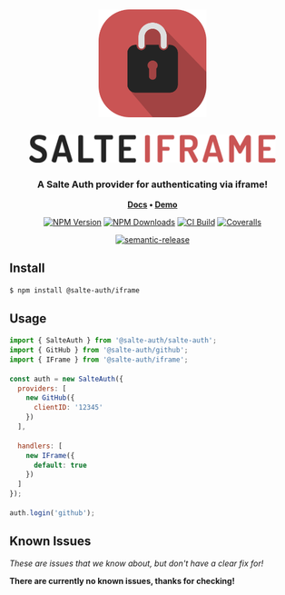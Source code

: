 <h2 align="center">
  <div>
    <a href="https://github.com/salte-auth/iframe">
      <img height="190px" src="https://raw.githubusercontent.com/salte-auth/logos/main/images/logo.svg?sanitize=true">
      <br>
      <br>
      <img height="50px" src="https://raw.githubusercontent.com/salte-auth/logos/main/images/%40salte-auth/iframe.svg?sanitize=true">
    </a>
  </div>
</h2>

<h3 align="center">
	A Salte Auth provider for authenticating via iframe!
</h3>

<p align="center">
	<strong>
		<a href="https://salte-auth.gitbook.io">Docs</a>
		•
		<a href="https://salte-auth-demo.glitch.me">Demo</a>
	</strong>
</p>

<div align="center">

  [![NPM Version][npm-version-image]][npm-url]
  [![NPM Downloads][npm-downloads-image]][npm-url]
  [![CI Build][github-actions-image]][github-actions-url]
  [![Coveralls][coveralls-image]][coveralls-url]

  [![semantic-release][semantic-release-image]][semantic-release-url]

</div>

## Install

```sh
$ npm install @salte-auth/iframe
```

## Usage

```js
import { SalteAuth } from '@salte-auth/salte-auth';
import { GitHub } from '@salte-auth/github';
import { IFrame } from '@salte-auth/iframe';

const auth = new SalteAuth({
  providers: [
    new GitHub({
      clientID: '12345'
    })
  ],

  handlers: [
    new IFrame({
      default: true
    })
  ]
});

auth.login('github');
```

## Known Issues

_These are issues that we know about, but don't have a clear fix for!_

**There are currently no known issues, thanks for checking!**

[npm-version-image]: https://img.shields.io/npm/v/@salte-auth/iframe.svg?style=flat
[npm-downloads-image]: https://img.shields.io/npm/dm/@salte-auth/iframe.svg?style=flat
[npm-url]: https://npmjs.org/package/@salte-auth/iframe

[github-actions-image]: https://github.com/salte-auth/iframe/actions/workflows/ci.yml/badge.svg?branch=main 
[github-actions-url]: https://github.com/salte-auth/iframe/actions/workflows/ci.yml

[coveralls-image]: https://img.shields.io/coveralls/salte-auth/iframe/main.svg
[coveralls-url]: https://coveralls.io/github/salte-auth/iframe?branch=main

[commitizen-image]: https://img.shields.io/badge/commitizen-friendly-brightgreen.svg
[commitizen-url]: https://commitizen.github.io/cz-cli/

[semantic-release-url]: https://github.com/semantic-release/semantic-release
[semantic-release-image]: https://img.shields.io/badge/%20%20%F0%9F%93%A6%F0%9F%9A%80-semantic--release-e10079.svg
